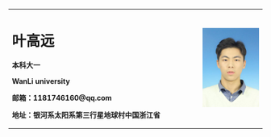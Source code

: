 <table border="0">
  <tr>
    <td width="75%">
      <h1>叶高远</h1>
      <p><b>本科大一</b></p>
      <p><b>WanLi university</b></p>
      <p><b>邮箱：1181746160@qq.com</b></p>
      <p><b>地址：银河系太阳系第三行星地球村中国浙江省</b></p>
    </td>
    <td width="25%">
      <img src="/Gyeee.jpg" width="100%">  
    </td>
  </tr>
</table>
